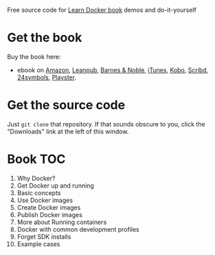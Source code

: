 Free source code for [Learn Docker book](https://leanpub.com/dock) demos and do-it-yourself

# Get the book

Buy the book here:

* ebook on [Amazon](https://www.amazon.com/dp/B07M6N4X45), [Leanpub](https://leanpub.com/dock), [Barnes & Noble](https://www.barnesandnoble.com/w/learn-docker-net-core-java-nodejs-php-or-python-arnaud-weil/1130061232?ean=2940156317141), [iTunes](https://itunes.apple.com/us/book/id1448313146), [Kobo](https://www.kobo.com/fr/fr/ebook/learn-docker-net-core-java-node-js-php-or-python), [Scribd](https://fr.scribd.com/book/396697816), [24symbols](https://www.24symbols.com/book/x/x/x?id=3010789), [Playster](https://play.playster.com/books/10009781386010470).  

# Get the source code

Just `git clone` that repository. If that sounds obscure to you, click the "Downloads" link at the left of this window.

# Book TOC

1. Why Docker? 
2. Get Docker up and running 
3. Basic concepts 
4. Use Docker images
5. Create Docker images
6. Publish Docker images
7. More about Running containers
8. Docker with common development profiles
9. Forget SDK installs
10. Example cases
